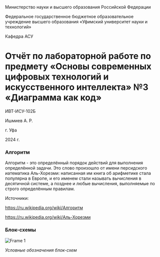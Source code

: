 Министерство науки и высшего образования Российской Федерации

Федеральное государственное бюджетное образовательное учреждение высшего образования «Уфимский университет науки и технологий»

Кафедра АСУ

# Отчёт по лабораторной работе по предмету «Основы современных цифровых технологий и искусственного интеллекта» №3 «Диаграмма как код»

ИВТ-ИСУ-102Б

Ишмиев А. Р.

г. Уфа

2024 г.

### Алгоритм

Алгоритм - это определённый порядок действий для выполнения определённой задачи. Это слово произошло от имени персидского иатематика Аль-Хорезми: написанная им книга об арифметике стала популярна в Европе, и его именем стали называть вычисления
в десятичной системе, а позднее и любые вычисления, выполняемые по строго определённым правилам.

Источники:

https://ru.wikipedia.org/wiki/Алгоритм

https://ru.wikipedia.org/wiki/Аль-Хорезми

### Блок-схемы

![Frame 1](https://github.com/user-attachments/assets/79511834-82b5-4c23-8fb6-a11b2fd15d53)

*Условные обозначения блок-схем*
